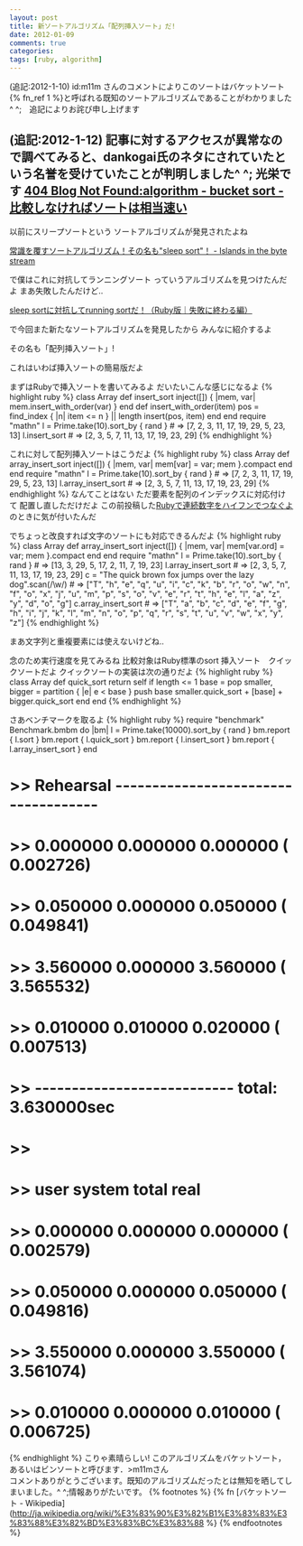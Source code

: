 ```yaml
---
layout: post
title: 新ソートアルゴリズム「配列挿入ソート」だ!
date: 2012-01-09
comments: true
categories:
tags: [ruby, algorithm]
---
```



(追記:2012-1-10) id:m11m さんのコメントによりこのソートはバケットソート{% fn_ref 1 %}と呼ばれる既知のソートアルゴリズムであることがわかりました ^ ^;　追記によりお詫び申し上げます

(追記:2012-1-12) 記事に対するアクセスが異常なので調べてみると、dankogai氏のネタにされていたという名誉を受けていたことが判明しました^ ^; 光栄です
 [404 Blog Not Found:algorithm - bucket sort - 比較しなければソートは相当速い](http://blog.livedoor.jp/dankogai/archives/51764496.html)
------------------------------------
以前にスリープソートという
ソートアルゴリズムが発見されたよね

[常識を覆すソートアルゴリズム！その名も"sleep sort"！ - Islands in the byte stream](http://d.hatena.ne.jp/gfx/20110519/1305810786)

で僕はこれに対抗してランニングソート
っていうアルゴリズムを見つけたんだよ
まあ失敗したんだけど..

[sleep sortに対抗してrunning sortだ！（Ruby版｜失敗に終わる編）](/2011/06/28/sleep-sort-running-sort-Ruby/)

で今回また新たなソートアルゴリズムを発見したから
みんなに紹介するよ

その名も「配列挿入ソート」!

これはいわば挿入ソートの簡易版だよ

まずはRubyで挿入ソートを書いてみるよ
だいたいこんな感じになるよ
{% highlight ruby %}
class Array
  def insert_sort
    inject([]) { |mem, var| mem.insert_with_order(var) }
  end
  def insert_with_order(item)
    pos = find_index { |n| item <= n } || length
    insert(pos, item)
  end
end
require "mathn"
l = Prime.take(10).sort_by { rand } # => [7, 2, 3, 11, 17, 19, 29, 5, 23, 13]
l.insert_sort # => [2, 3, 5, 7, 11, 13, 17, 19, 23, 29]
{% endhighlight %}

これに対して配列挿入ソートはこうだよ
{% highlight ruby %}
class Array
  def array_insert_sort
    inject([]) { |mem, var| mem[var] = var; mem }.compact
  end
end
require "mathn"
l = Prime.take(10).sort_by { rand } # => [7, 2, 3, 11, 17, 19, 29, 5, 23, 13]
l.array_insert_sort # => [2, 3, 5, 7, 11, 13, 17, 19, 23, 29]
{% endhighlight %}
なんてことはない
ただ要素を配列のインデックスに対応付けて
配置し直しただけだよ
この前投稿した[Rubyで連続数字をハイフンでつなぐよ](/2012/01/07/Ruby/)
のときに気が付いたんだ

でちょっと改良すれば文字のソートにも対応できるんだよ
{% highlight ruby %}
class Array
  def array_insert_sort
    inject([]) { |mem, var| mem[var.ord] = var; mem }.compact
  end
end
require "mathn"
l = Prime.take(10).sort_by { rand } # => [13, 3, 29, 5, 17, 2, 11, 7, 19, 23]
l.array_insert_sort # => [2, 3, 5, 7, 11, 13, 17, 19, 23, 29]
c = "The quick brown fox jumps over the lazy dog".scan(/\w/) # => ["T", "h", "e", "q", "u", "i", "c", "k", "b", "r", "o", "w", "n", "f", "o", "x", "j", "u", "m", "p", "s", "o", "v", "e", "r", "t", "h", "e", "l", "a", "z", "y", "d", "o", "g"]
c.array_insert_sort # => ["T", "a", "b", "c", "d", "e", "f", "g", "h", "i", "j", "k", "l", "m", "n", "o", "p", "q", "r", "s", "t", "u", "v", "w", "x", "y", "z"]
{% endhighlight %}

まあ文字列と重複要素には使えないけどね..

念のため実行速度を見てみるね
比較対象はRuby標準のsort
挿入ソート　クイックソートだよ
クイックソートの実装は次の通りだよ
{% highlight ruby %}
class Array
  def quick_sort
    return self if length <= 1
    base = pop
    smaller, bigger = partition { |e| e < base }
    push base
    smaller.quick_sort + [base] + bigger.quick_sort
  end
end
{% endhighlight %}

さあベンチマークを取るよ
{% highlight ruby %}
require "benchmark"
Benchmark.bmbm do |bm|
  l = Prime.take(10000).sort_by { rand }
  bm.report { l.sort }
  bm.report { l.quick_sort }
  bm.report { l.insert_sort }
  bm.report { l.array_insert_sort }
end
# >> Rehearsal ------------------------------------
# >>    0.000000   0.000000   0.000000 (  0.002726)
# >>    0.050000   0.000000   0.050000 (  0.049841)
# >>    3.560000   0.000000   3.560000 (  3.565532)
# >>    0.010000   0.010000   0.020000 (  0.007513)
# >> --------------------------- total: 3.630000sec
# >> 
# >>        user     system      total        real
# >>    0.000000   0.000000   0.000000 (  0.002579)
# >>    0.050000   0.000000   0.050000 (  0.049816)
# >>    3.550000   0.000000   3.550000 (  3.561074)
# >>    0.010000   0.000000   0.010000 (  0.006725)
{% endhighlight %}
こりゃ素晴らしい!
このアルゴリズムをバケットソート，あるいはビンソートと呼びます．>m11mさん<br>コメントありがとうございます。既知のアルゴリズムだったとは無知を晒してしまいました。^ ^;情報ありがたいです。
{% footnotes %}
   {% fn [バケットソート - Wikipedia](http://ja.wikipedia.org/wiki/%E3%83%90%E3%82%B1%E3%83%83%E3%83%88%E3%82%BD%E3%83%BC%E3%83%88 %}
{% endfootnotes %}

